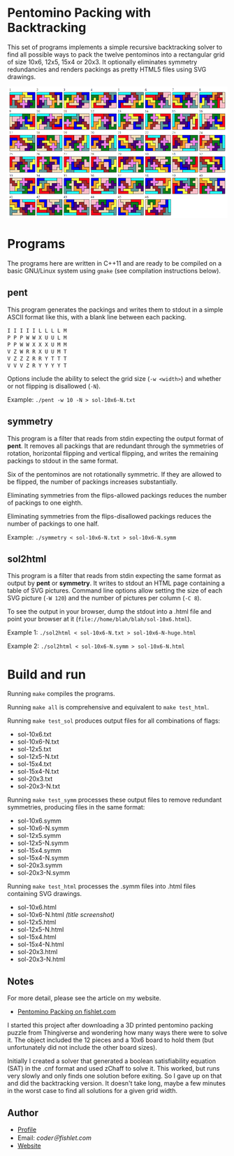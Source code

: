 # Pentomino Packing with Backtracking

This set of programs implements a simple recursive backtracking solver
to find all possible ways to pack the twelve pentominos into a
rectangular grid of size 10x6, 12x5, 15x4 or 20x3. It optionally
eliminates symmetry redundancies and renders packings as pretty HTML5
files using SVG drawings.

![Screenshot of 10x6 solution](/backtrack/sol-10x6-N.png)

# Programs

The programs here are written in C++11 and are ready to be compiled on a
basic GNU/Linux system using `gmake` (see compilation instructions
below).

## pent

This program generates the packings and writes them to stdout in a
simple ASCII format like this, with a blank line between each packing.

    I I I I I L L L L M 
    P P P W W X U U L M 
    P P W W X X X U M M 
    V Z W R R X U U M T 
    V Z Z Z R R Y T T T 
    V V V Z R Y Y Y Y T 

Options include the ability to select the grid size (`-w <width>`) and whether
or not flipping is disallowed (`-N`).

Example: `./pent -w 10 -N > sol-10x6-N.txt`

## symmetry

This program is a filter that reads from stdin expecting the output
format of **pent**. It removes all packings that are redundant through
the symmetries of rotation, horizontal flipping and vertical flipping,
and writes the remaining packings to stdout in the same format.

Six of the pentominos are not rotationally symmetric. If they are
allowed to be flipped, the number of packings increases substantially.

Eliminating symmetries from the flips-allowed packings reduces the
number of packings to one eighth.

Eliminating symmetries from the flips-disallowed packings reduces the
number of packings to one half.

Example: `./symmetry < sol-10x6-N.txt > sol-10x6-N.symm`

## sol2html

This program is a filter that reads from stdin expecting the same format
as output by **pent** or **symmetry**. It writes to stdout an HTML page
containing a table of SVG pictures. Command line options allow setting
the size of each SVG picture (`-W 120`) and the number of pictures per
column (`-C 8`).

To see the output in your browser, dump the stdout into a .html file and
point your browser at it (`file://home/blah/blah/sol-10x6.html`).

Example 1: `./sol2html < sol-10x6-N.txt > sol-10x6-N-huge.html`

Example 2: `./sol2html < sol-10x6-N.symm > sol-10x6-N.html`

# Build and run

Running `make` compiles the programs.

Running `make all` is comprehensive and equivalent to `make test_html`.

Running `make test_sol` produces output files for all combinations of flags:

- sol-10x6.txt
- sol-10x6-N.txt
- sol-12x5.txt
- sol-12x5-N.txt
- sol-15x4.txt
- sol-15x4-N.txt
- sol-20x3.txt
- sol-20x3-N.txt

Running `make test_symm` processes these output files to remove redundant
symmetries, producing files in the same format:

- sol-10x6.symm
- sol-10x6-N.symm
- sol-12x5.symm
- sol-12x5-N.symm
- sol-15x4.symm
- sol-15x4-N.symm
- sol-20x3.symm
- sol-20x3-N.symm

Running `make test_html` processes the .symm files into .html files
containing SVG drawings.

- sol-10x6.html
- sol-10x6-N.html _(title screenshot)_
- sol-12x5.html
- sol-12x5-N.html
- sol-15x4.html
- sol-15x4-N.html
- sol-20x3.html
- sol-20x3-N.html

## Notes

For more detail, please see the article on my website.

- [Pentomino Packing on fishlet.com](https://www.fishlet.com/2022/01/21/pentomino/)

I started this project after downloading a 3D printed pentomino packing
puzzle from Thingiverse and wondering how many ways there were to solve
it. The object included the 12 pieces and a 10x6 board to hold them (but
unfortunately did not include the other board sizes).

Initially I created a solver that generated a boolean satisfiability
equation (SAT) in the .cnf format and used zChaff to solve it. This
worked, but runs very slowly and only finds one solution before exiting.
So I gave up on that and did the backtracking version. It doesn't take
long, maybe a few minutes in the worst case to find all solutions for a
given grid width.

## Author

- [Profile](https://github.com/curtmcd "Curt McDowell")
- Email: *coder＠fishlet.com*
- [Website](https://www.fishlet.com)

